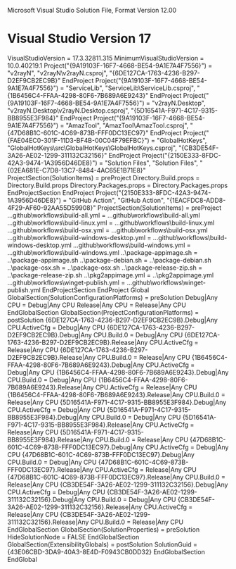 
Microsoft Visual Studio Solution File, Format Version 12.00
# Visual Studio Version 17
VisualStudioVersion = 17.3.32811.315
MinimumVisualStudioVersion = 10.0.40219.1
Project("{9A19103F-16F7-4668-BE54-9A1E7A4F7556}") = "v2rayN", "v2rayN\v2rayN.csproj", "{6DE127CA-1763-4236-B297-D2EF9CB2EC9B}"
EndProject
Project("{9A19103F-16F7-4668-BE54-9A1E7A4F7556}") = "ServiceLib", "ServiceLib\ServiceLib.csproj", "{1B6456C4-FFAA-4298-80F6-7B689A6E9243}"
EndProject
Project("{9A19103F-16F7-4668-BE54-9A1E7A4F7556}") = "v2rayN.Desktop", "v2rayN.Desktop\v2rayN.Desktop.csproj", "{5D16541A-F971-4C17-9315-BB8955E3F984}"
EndProject
Project("{9A19103F-16F7-4668-BE54-9A1E7A4F7556}") = "AmazTool", "AmazTool\AmazTool.csproj", "{47D68B1C-601C-4C69-873B-FFF0DC13EC97}"
EndProject
Project("{FAE04EC0-301F-11D3-BF4B-00C04F79EFBC}") = "GlobalHotKeys", "GlobalHotKeys\src\GlobalHotKeys\GlobalHotKeys.csproj", "{CB3DE54F-3A26-AE02-1299-311132C32156}"
EndProject
Project("{2150E333-8FDC-42A3-9474-1A3956D46DE8}") = "Solution Files", "Solution Files", "{02EA681E-C7D8-13C7-8484-4AC65E1B71E8}"
	ProjectSection(SolutionItems) = preProject
		Directory.Build.props = Directory.Build.props
		Directory.Packages.props = Directory.Packages.props
	EndProjectSection
EndProject
Project("{2150E333-8FDC-42A3-9474-1A3956D46DE8}") = "GitHub Action", "GitHub Action", "{1EACFDC8-ADD8-4F29-AF60-92AA55D59908}"
	ProjectSection(SolutionItems) = preProject
		..\.github\workflows\build-all.yml = ..\.github\workflows\build-all.yml
		..\.github\workflows\build-linux.yml = ..\.github\workflows\build-linux.yml
		..\.github\workflows\build-osx.yml = ..\.github\workflows\build-osx.yml
		..\.github\workflows\build-windows-desktop.yml = ..\.github\workflows\build-windows-desktop.yml
		..\.github\workflows\build-windows.yml = ..\.github\workflows\build-windows.yml
		..\package-appimage.sh = ..\package-appimage.sh
		..\package-debian.sh = ..\package-debian.sh
		..\package-osx.sh = ..\package-osx.sh
		..\package-release-zip.sh = ..\package-release-zip.sh
		..\pkg2appimage.yml = ..\pkg2appimage.yml
		..\.github\workflows\winget-publish.yml = ..\.github\workflows\winget-publish.yml
	EndProjectSection
EndProject
Global
	GlobalSection(SolutionConfigurationPlatforms) = preSolution
		Debug|Any CPU = Debug|Any CPU
		Release|Any CPU = Release|Any CPU
	EndGlobalSection
	GlobalSection(ProjectConfigurationPlatforms) = postSolution
		{6DE127CA-1763-4236-B297-D2EF9CB2EC9B}.Debug|Any CPU.ActiveCfg = Debug|Any CPU
		{6DE127CA-1763-4236-B297-D2EF9CB2EC9B}.Debug|Any CPU.Build.0 = Debug|Any CPU
		{6DE127CA-1763-4236-B297-D2EF9CB2EC9B}.Release|Any CPU.ActiveCfg = Release|Any CPU
		{6DE127CA-1763-4236-B297-D2EF9CB2EC9B}.Release|Any CPU.Build.0 = Release|Any CPU
		{1B6456C4-FFAA-4298-80F6-7B689A6E9243}.Debug|Any CPU.ActiveCfg = Debug|Any CPU
		{1B6456C4-FFAA-4298-80F6-7B689A6E9243}.Debug|Any CPU.Build.0 = Debug|Any CPU
		{1B6456C4-FFAA-4298-80F6-7B689A6E9243}.Release|Any CPU.ActiveCfg = Release|Any CPU
		{1B6456C4-FFAA-4298-80F6-7B689A6E9243}.Release|Any CPU.Build.0 = Release|Any CPU
		{5D16541A-F971-4C17-9315-BB8955E3F984}.Debug|Any CPU.ActiveCfg = Debug|Any CPU
		{5D16541A-F971-4C17-9315-BB8955E3F984}.Debug|Any CPU.Build.0 = Debug|Any CPU
		{5D16541A-F971-4C17-9315-BB8955E3F984}.Release|Any CPU.ActiveCfg = Release|Any CPU
		{5D16541A-F971-4C17-9315-BB8955E3F984}.Release|Any CPU.Build.0 = Release|Any CPU
		{47D68B1C-601C-4C69-873B-FFF0DC13EC97}.Debug|Any CPU.ActiveCfg = Debug|Any CPU
		{47D68B1C-601C-4C69-873B-FFF0DC13EC97}.Debug|Any CPU.Build.0 = Debug|Any CPU
		{47D68B1C-601C-4C69-873B-FFF0DC13EC97}.Release|Any CPU.ActiveCfg = Release|Any CPU
		{47D68B1C-601C-4C69-873B-FFF0DC13EC97}.Release|Any CPU.Build.0 = Release|Any CPU
		{CB3DE54F-3A26-AE02-1299-311132C32156}.Debug|Any CPU.ActiveCfg = Debug|Any CPU
		{CB3DE54F-3A26-AE02-1299-311132C32156}.Debug|Any CPU.Build.0 = Debug|Any CPU
		{CB3DE54F-3A26-AE02-1299-311132C32156}.Release|Any CPU.ActiveCfg = Release|Any CPU
		{CB3DE54F-3A26-AE02-1299-311132C32156}.Release|Any CPU.Build.0 = Release|Any CPU
	EndGlobalSection
	GlobalSection(SolutionProperties) = preSolution
		HideSolutionNode = FALSE
	EndGlobalSection
	GlobalSection(ExtensibilityGlobals) = postSolution
		SolutionGuid = {43E06CBD-3DA9-40A3-8E4D-F0943CB0DD32}
	EndGlobalSection
EndGlobal
